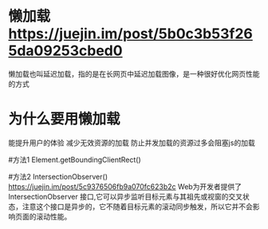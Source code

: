 # 懒加载 https://juejin.im/post/5b0c3b53f265da09253cbed0
  懒加载也叫延迟加载，指的是在长网页中延迟加载图像，是一种很好优化网页性能的方式

# 为什么要用懒加载
  能提升用户的体验
  减少无效资源的加载
  防止并发加载的资源过多会阻塞js的加载

#方法1   Element.getBoundingClientRect()


#方法2   IntersectionObserver()   https://juejin.im/post/5c9376506fb9a070fc623b2c
  Web为开发者提供了 IntersectionObserver 接口,它可以异步监听目标元素与其祖先或视窗的交叉状态，注意这个接口是异步的，它不随着目标元素的滚动同步触发，所以它并不会影响页面的滚动性能。